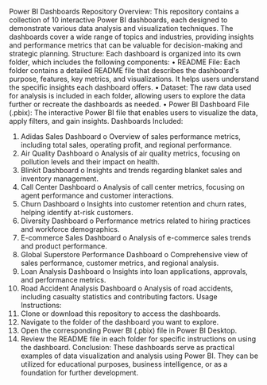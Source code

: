 Power BI Dashboards Repository
Overview:
This repository contains a collection of 10 interactive Power BI dashboards, each designed to demonstrate various data analysis and visualization techniques. The dashboards cover a wide range of topics and industries, providing insights and performance metrics that can be valuable for decision-making and strategic planning.
Structure:
Each dashboard is organized into its own folder, which includes the following components:
•	README File: Each folder contains a detailed README file that describes the dashboard's purpose, features, key metrics, and visualizations. It helps users understand the specific insights each dashboard offers.
•	Dataset: The raw data used for analysis is included in each folder, allowing users to explore the data further or recreate the dashboards as needed.
•	Power BI Dashboard File (.pbix): The interactive Power BI file that enables users to visualize the data, apply filters, and gain insights.
Dashboards Included:
1.	Adidas Sales Dashboard
o	Overview of sales performance metrics, including total sales, operating profit, and regional performance.
2.	Air Quality Dashboard
o	Analysis of air quality metrics, focusing on pollution levels and their impact on health.
3.	Blinkit Dashboard
o	Insights and trends regarding blanket sales and inventory management.
4.	Call Center Dashboard
o	Analysis of call center metrics, focusing on agent performance and customer interactions.
5.	Churn Dashboard
o	Insights into customer retention and churn rates, helping identify at-risk customers.
6.	Diversity Dashboard
o	Performance metrics related to hiring practices and workforce demographics.
7.	E-commerce Sales Dashboard
o	Analysis of e-commerce sales trends and product performance.
8.	Global Superstore Performance Dashboard
o	Comprehensive view of sales performance, customer metrics, and regional analysis.
9.	Loan Analysis Dashboard
o	Insights into loan applications, approvals, and performance metrics.
10.	Road Accident Analysis Dashboard
o	Analysis of road accidents, including casualty statistics and contributing factors.
Usage Instructions:
1.	Clone or download this repository to access the dashboards.
2.	Navigate to the folder of the dashboard you want to explore.
3.	Open the corresponding Power BI (.pbix) file in Power BI Desktop.
4.	Review the README file in each folder for specific instructions on using the dashboard.
Conclusion:
These dashboards serve as practical examples of data visualization and analysis using Power BI. They can be utilized for educational purposes, business intelligence, or as a foundation for further development.

